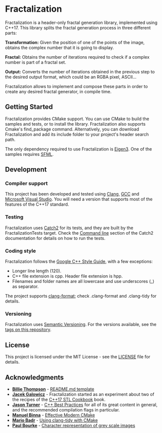 # Fractalization

Fractalization is a header-only fractal generation library, implemented using C++17. This library splits the fractal generation process in three different parts:

**Transformation:** Given the position of one of the points of the image, obtains the complex number that it is going to display.

**Fractal:** Obtains the number of iterations required to check if a complex number is part of a fractal set.

**Output:** Converts the number of iterations obtained in the previous step to the desired output format, which could be an RGBA pixel, ASCII...

Fractalization allows to implement and compose these parts in order to create any desired fractal generator, in compile time.

## Getting Started

Fractalization provides CMake support. You can use CMake to build the samples and tests, or to install the library. Fractalization also supports Cmake's find_package command. Alternatively, you can download Fractalization and add its include folder to your project's header search path.

The only dependency required to use Fractalization is [Eigen3](http://eigen.tuxfamily.org/index.php?title=Main_Page). One of the samples requires [SFML](https://www.sfml-dev.org/).

## Development

### Compiler support

This project has been developed and tested using [Clang](https://clang.llvm.org/), [GCC](https://gcc.gnu.org/) and [Microsoft Visual Studio](https://visualstudio.microsoft.com/). You will need a version that supports most of the features of the C++17 standard.

### Testing

Fractalization uses [Catch2](https://github.com/catchorg/Catch2) for its tests, and they are built by the FractalizationTests target. Check the [Command line](https://github.com/catchorg/Catch2/blob/master/docs/command-line.md) section of the Catch2 documentation for details on how to run the tests.

### Coding style

Fractalization follows the [Google C++ Style Guide](https://google.github.io/styleguide/cppguide.html), with a few exceptions:

* Longer line length (120).
* C++ file extension is cpp. Header file extension is hpp.
* Filenames and folder names are all lowercase and use underscores (_) as separator.

The project supports [clang-format](https://clang.llvm.org/docs/ClangFormat.html); check .clang-format and .clang-tidy for details.

### Versioning

Fractalization uses [Semantic Versioning](http://semver.org/). For the versions available, see the [tags on this repository](https://github.com/terkhen/fractalization/tags).

## License

This project is licensed under the MIT License - see the [LICENSE](LICENSE) file for details.

## Acknowledgments

* **[Billie Thompson](https://github.com/PurpleBooth)** - [README.md template](https://gist.github.com/PurpleBooth/109311bb0361f32d87a2)
* **[Jacek Galowicz](https://galowicz.de/)** - Fractalization started as an experiment about two of the recipes of the [C++17 STL Cookbook](https://www.packtpub.com/application-development/c17-stl-cookbook) book.
* **[Jason Turner](https://github.com/lefticus)** - [C++ Best Practices](https://lefticus.gitbooks.io/cpp-best-practices/) for all of its great content in general, and the recommended compilation flags in particular.
* **[Manuel Binna](https://github.com/mbinna)** - [Effective Modern CMake](https://gist.github.com/mbinna/c61dbb39bca0e4fb7d1f73b0d66a4fd1)
* **[Mario Badr](https://github.com/mariobadr)** - [Using clang-tidy with CMake](http://mariobadr.com/using-clang-tidy-with-cmake-36.html)
* **[Paul Bourke](http://paulbourke.net)** - [Character representation of grey scale images](http://paulbourke.net/dataformats/asciiart/)
